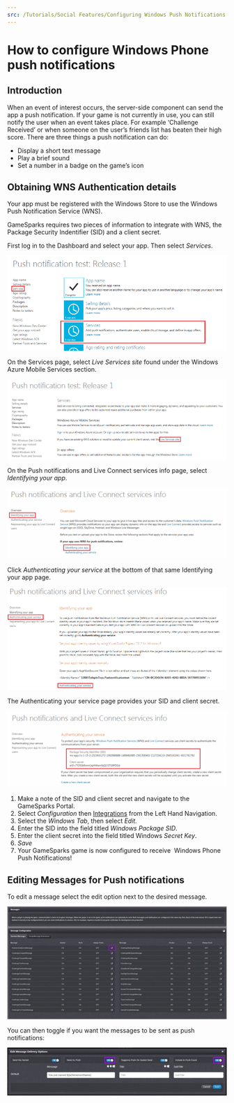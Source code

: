 ```yaml
---
src: /Tutorials/Social Features/Configuring Windows Push Notifications.md
---
```


# How to configure Windows Phone push notifications

## Introduction

When an event of interest occurs, the server-side component can send the app a push notification. If your game is not currently in use, you can still notify the user when an event takes place. For example ‘Challenge Received’ or when someone on the user’s friends list has beaten their high score. There are three things a push notification can do:

  * Display a short text message
  * Play a brief sound
  * Set a number in a badge on the game’s icon

## Obtaining WNS Authentication details

Your app must be registered with the Windows Store to use the Windows Push Notification Service (WNS).  

GameSparks requires two pieces of information to integrate with WNS, the Package Security Indentifier (SID) and a client secret.

First log in to the Dashboard and select your app. Then select *Services*.

![](img/WinPush/1.png)

On the Services page, select *Live Services site* found under the Windows Azure Mobile Services section.

![](img/WinPush/2.png)

On the Push notifications and Live Connect services info page, select *Identifying your app*.

![](img/WinPush/3.png)

Click *Authenticating your service* at the bottom of that same Identifying your app page.

![](img/WinPush/4.png)

The Authenticating your service page provides your SID and client secret.

![](img/WinPush/5.png)

  1. Make a note of the SID and client secret and navigate to the GameSparks Portal.
  2. Select *Configuration* then [Integrations](/Documentation/Configurator/Integrations.md) from the Left Hand Navigation.
  3. Select the *Windows Tab*, then select *Edit.*
  4. Enter the SID into the field titled *Windows Package SID*.
  5. Enter the client secret into the field titled Windows *Secret Key*.
  6. *Save*
  7. Your GameSparks game is now configured to receive  Windows Phone Push Notifications!
 

## Editing Messages for Push notifications

To edit a message select the edit option next to the desired message.

![](img/WinPush/6.jpg)

You can then toggle if you want the messages to be sent as push notifications:

![](img/WinPush/7.jpg)
